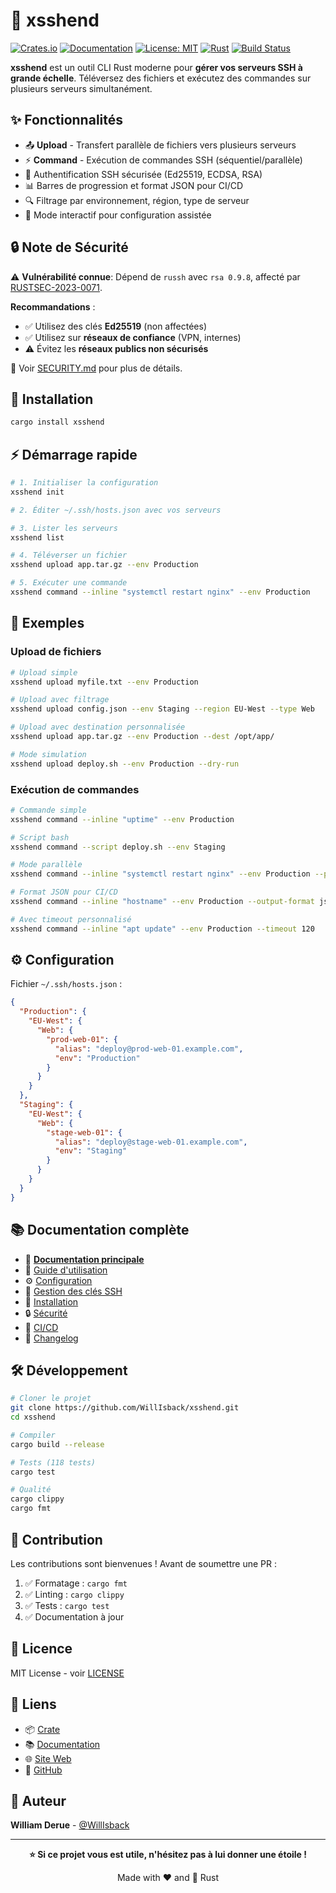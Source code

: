 # 🚀 xsshend

[![Crates.io](https://img.shields.io/crates/v/xsshend.svg)](https://crates.io/crates/xsshend)
[![Documentation](https://docs.rs/xsshend/badge.svg)](https://docs.rs/xsshend)
[![License: MIT](https://img.shields.io/badge/License-MIT-yellow.svg)](https://opensource.org/licenses/MIT)
[![Rust](https://img.shields.io/badge/rust-2021%2B-orange.svg)](https://www.rust-lang.org)
[![Build Status](https://img.shields.io/github/actions/workflow/status/WillIsback/xsshend/rust.yml?branch=main)](https://github.com/WillIsback/xsshend/actions)

**xsshend** est un outil CLI Rust moderne pour **gérer vos serveurs SSH à grande échelle**. Téléversez des fichiers et exécutez des commandes sur plusieurs serveurs simultanément.

## ✨ Fonctionnalités

- 📤 **Upload** - Transfert parallèle de fichiers vers plusieurs serveurs
- ⚡ **Command** - Exécution de commandes SSH (séquentiel/parallèle)
- 🔐 Authentification SSH sécurisée (Ed25519, ECDSA, RSA)
- 📊 Barres de progression et format JSON pour CI/CD
- 🔍 Filtrage par environnement, région, type de serveur
- 🎨 Mode interactif pour configuration assistée

## 🔒 Note de Sécurité

⚠️ **Vulnérabilité connue**: Dépend de `russh` avec `rsa 0.9.8`, affecté par [RUSTSEC-2023-0071](https://rustsec.org/advisories/RUSTSEC-2023-0071).

**Recommandations** :
- ✅ Utilisez des clés **Ed25519** (non affectées)
- ✅ Utilisez sur **réseaux de confiance** (VPN, internes)
- ⚠️ Évitez les **réseaux publics non sécurisés**

📄 Voir [SECURITY.md](docs/SECURITY.md) pour plus de détails.

## 🚀 Installation

```bash
cargo install xsshend
```

## ⚡ Démarrage rapide

```bash
# 1. Initialiser la configuration
xsshend init

# 2. Éditer ~/.ssh/hosts.json avec vos serveurs

# 3. Lister les serveurs
xsshend list

# 4. Téléverser un fichier
xsshend upload app.tar.gz --env Production

# 5. Exécuter une commande
xsshend command --inline "systemctl restart nginx" --env Production
```

## 📖 Exemples

### Upload de fichiers

```bash
# Upload simple
xsshend upload myfile.txt --env Production

# Upload avec filtrage
xsshend upload config.json --env Staging --region EU-West --type Web

# Upload avec destination personnalisée
xsshend upload app.tar.gz --env Production --dest /opt/app/

# Mode simulation
xsshend upload deploy.sh --env Production --dry-run
```

### Exécution de commandes

```bash
# Commande simple
xsshend command --inline "uptime" --env Production

# Script bash
xsshend command --script deploy.sh --env Staging

# Mode parallèle
xsshend command --inline "systemctl restart nginx" --env Production --parallel

# Format JSON pour CI/CD
xsshend command --inline "hostname" --env Production --output-format json

# Avec timeout personnalisé
xsshend command --inline "apt update" --env Production --timeout 120
```

## ⚙️ Configuration

Fichier `~/.ssh/hosts.json` :

```json
{
  "Production": {
    "EU-West": {
      "Web": {
        "prod-web-01": {
          "alias": "deploy@prod-web-01.example.com",
          "env": "Production"
        }
      }
    }
  },
  "Staging": {
    "EU-West": {
      "Web": {
        "stage-web-01": {
          "alias": "deploy@stage-web-01.example.com",
          "env": "Staging"
        }
      }
    }
  }
}
```

## 📚 Documentation complète

- 📖 [**Documentation principale**](https://willisback.github.io/xsshend/)
- 📘 [Guide d'utilisation](docs/usage.md)
- ⚙️ [Configuration](docs/configuration.md)
- 🔐 [Gestion des clés SSH](docs/ssh-keys.md)
- 🔧 [Installation](docs/INSTALLATION.md)
- 🔒 [Sécurité](docs/SECURITY.md)
- 🤖 [CI/CD](docs/cicd.md)
- 📝 [Changelog](CHANGELOG.md)

## 🛠️ Développement

```bash
# Cloner le projet
git clone https://github.com/WillIsback/xsshend.git
cd xsshend

# Compiler
cargo build --release

# Tests (118 tests)
cargo test

# Qualité
cargo clippy
cargo fmt
```

## 🤝 Contribution

Les contributions sont bienvenues ! Avant de soumettre une PR :

1. ✅ Formatage : `cargo fmt`
2. ✅ Linting : `cargo clippy`
3. ✅ Tests : `cargo test`
4. ✅ Documentation à jour

## 📄 Licence

MIT License - voir [LICENSE](LICENSE)

## 🔗 Liens

- 📦 [Crate](https://crates.io/crates/xsshend)
- 📚 [Documentation](https://docs.rs/xsshend)
- 🌐 [Site Web](https://willisback.github.io/xsshend/)
- 🐙 [GitHub](https://github.com/WillIsback/xsshend)

## 👤 Auteur

**William Derue** - [@WillIsback](https://github.com/WillIsback)

---

<div align="center">

**⭐ Si ce projet vous est utile, n'hésitez pas à lui donner une étoile !**

Made with ❤️ and 🦀 Rust

</div>
